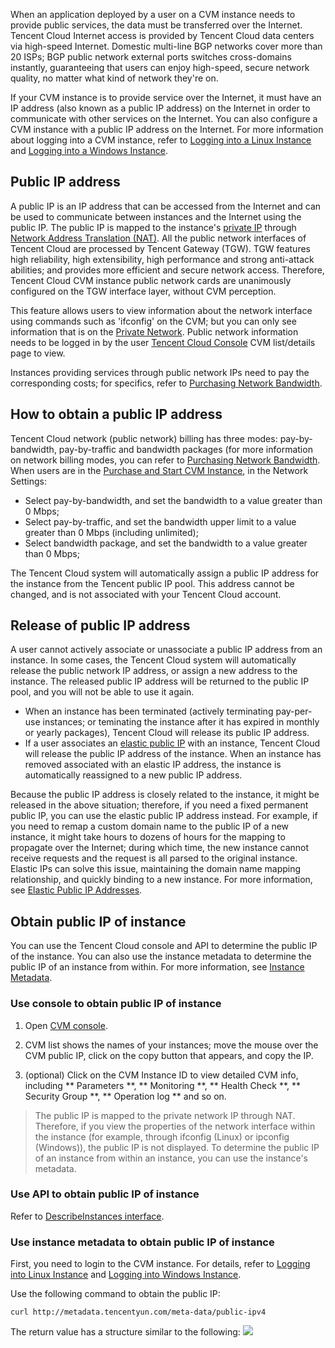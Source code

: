 When an application deployed by a user on a CVM instance needs to provide public services, the data must be transferred over the Internet. Tencent Cloud Internet access is provided by Tencent Cloud data centers via high-speed Internet. Domestic multi-line BGP networks cover more than 20 ISPs; BGP public network external ports switches cross-domains instantly, guaranteeing that users can enjoy high-speed, secure network quality, no matter what kind of network they're on.

If your CVM instance is to provide service over the Internet, it must have an IP address (also known as a public IP address) on the Internet in order to communicate with other services on the Internet. You can also configure a CVM instance with a public IP address on the Internet. For more information about logging into a CVM instance, refer to [Logging into a Linux Instance](/doc/product/213/5436) and [Logging into a Windows Instance](/doc/product/213/5435).

## Public IP address
A public IP is an IP address that can be accessed from the Internet and can be used to communicate between instances and the Internet using the public IP. The public IP is mapped to the instance's [private IP](/doc/product/213/5225) through [Network Address Translation (NAT)](/doc/product/213/5225). All the public network interfaces of Tencent Cloud are processed by Tencent Gateway (TGW). TGW features high reliability, high extensibility, high performance and strong anti-attack abilities; and provides more efficient and secure network access. Therefore, Tencent Cloud CVM instance public network cards are unanimously configured on the TGW interface layer, without CVM perception.

This feature allows users to view information about the network interface using commands such as 'ifconfig' on the CVM; but you can only see information that is on the [Private Network](/doc/product/213/5225). Public network information needs to be logged in by the user [Tencent Cloud Console](https://console.cloud.tencent.com/) CVM list/details page to view.

Instances providing services through public network IPs need to pay the corresponding costs; for specifics, refer to [Purchasing Network Bandwidth](https://cloud.tencent.com/doc/product/213/509#2.1.-.E5.B8.A6.E5.AE.BD.E5.8C.85.E8.AE.A1.E8.B4.B9).

## How to obtain a public IP address
Tencent Cloud network (public network) billing has three modes: pay-by-bandwidth, pay-by-traffic and bandwidth packages (for more information on network billing modes, you can refer to [Purchasing Network Bandwidth](https://cloud.tencent.com/doc/product/213/509#2.1.-.E5.B8.A6.E5.AE.BD.E5.8C.85.E8.AE.A1.E8.B4.B9). When users are in the [Purchase and Start CVM Instance](/doc/product/213/4855), in the Network Settings:

- Select pay-by-bandwidth, and set the bandwidth to a value greater than 0 Mbps;
- Select pay-by-traffic, and set the bandwidth upper limit to a value greater than 0 Mbps (including unlimited);
- Select bandwidth package, and set the bandwidth to a value greater than 0 Mbps;

The Tencent Cloud system will automatically assign a public IP address for the instance from the Tencent public IP pool. This address cannot be changed, and is not associated with your Tencent Cloud account.

## Release of public IP address
A user cannot actively associate or unassociate a public IP address from an instance. In some cases, the Tencent Cloud system will automatically release the public network IP address, or assign a new address to the instance. The released public IP address will be returned to the public IP pool, and you will not be able to use it again.

- When an instance has been terminated (actively terminating pay-per-use instances; or teminating the instance after it has expired in monthly or yearly packages), Tencent Cloud will release its public IP address.
- If a user associates an [elastic public IP](/doc/product/213/5733) with an instance, Tencent Cloud will release the public IP address of the instance. When an instance has removed associated with an elastic IP address, the instance is automatically reassigned to a new public IP address.

Because the public IP address is closely related to the instance, it might be released in the above situation; therefore, if you need a fixed permanent public IP, you can use the elastic public IP address instead. For example, if you need to remap a custom domain name to the public IP of a new instance, it might take hours to dozens of hours for the mapping to propagate over the Internet; during which time, the new instance cannot receive requests and the request is all parsed to the original instance. Elastic IPs can solve this issue, maintaining the domain name mapping relationship, and quickly binding to a new instance. For more information, see [Elastic Public IP Addresses](/doc/product/213/5733).

## Obtain public IP of instance
You can use the Tencent Cloud console and API to determine the public IP of the instance. You can also use the instance metadata to determine the public IP of an instance from within. For more information, see [Instance Metadata](/doc/product/213/4934).

### Use console to obtain public IP of instance

1) Open [CVM console](https://console.cloud.tencent.com/cvm/).

2) CVM list shows the names of your instances; move the mouse over the CVM public IP, click on the copy button that appears, and copy the IP.

3) (optional) Click on the CVM Instance ID to view detailed CVM info, including ** Parameters **, ** Monitoring **, ** Health Check **, ** Security Group **, ** Operation log ** and so on.

> The public IP is mapped to the private network IP through NAT. Therefore, if you view the properties of the network interface within the instance (for example, through ifconfig (Linux) or ipconfig (Windows)), the public IP is not displayed. To determine the public IP of an instance from within an instance, you can use the instance's metadata.

### Use API to obtain public IP of instance
Refer to [DescribeInstances interface](https://cloud.tencent.com/doc/api/229/831).

### Use instance metadata to obtain public IP of instance

First, you need to login to the CVM instance. For details, refer to [Logging into Linux Instance](/doc/product/213/5436) and [Logging into Windows Instance](/doc/product/213/5435).

Use the following command to obtain the public IP:

```
curl http://metadata.tencentyun.com/meta-data/public-ipv4
```
The return value has a structure similar to the following:
![](//mccdn.qcloud.com/img56a1f015c48e5.png)
